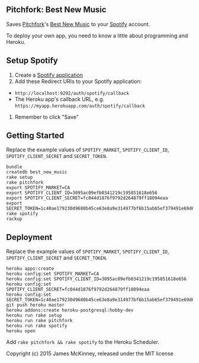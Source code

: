 ## Pitchfork: Best New Music

Saves [Pitchfork](http://pitchfork.com/)'s [Best New Music](http://pitchfork.com/reviews/best/albums/) to your [Spotify](https://www.spotify.com/) account.

To deploy your own app, you need to know a little about programming and Heroku.

## Setup Spotify

1. Create a [Spotify application](https://developer.spotify.com/my-applications/#!/applications)
1. Add these Redirect URIs to your Spotify application:
  * `http://localhost:9292/auth/spotify/callback`
  * The Heroku app's callback URL, e.g. `https://myapp.herokuapp.com/auth/spotify/callback`
1. Remember to click "Save"

## Getting Started

Replace the example values of `SPOTIFY_MARKET`, `SPOTIFY_CLIENT_ID`, `SPOTIFY_CLIENT_SECRET` and `SECRET_TOKEN`.

    bundle
    createdb best_new_music
    rake setup
    rake pitchfork
    export SPOTIFY_MARKET=CA
    export SPOTIFY_CLIENT_ID=3095ac09efb0341219c195851618e656
    export SPOTIFY_CLIENT_SECRET=fc044d1876f9792d264879ff18094eaa
    export SECRET_TOKEN=1c40ae179230d9680b45ce63e8a9e314977bf6b15ab65ef379491e69d69f68b9cfc875b2881f3c6fc39ca5b26f1eba03f933e8c7b03386f43e5a5e699af77c64036b26642537f0e126bfe406d1170639d165e7637285e82ec2fbb378c409060cb4d15200bf8360365431f82017bae12187d2ddad962b8a4511e9ed245384276c
    rake spotify
    rackup

## Deployment

Replace the example values of `SPOTIFY_MARKET`, `SPOTIFY_CLIENT_ID`, `SPOTIFY_CLIENT_SECRET` and `SECRET_TOKEN`.

    heroku apps:create
    heroku config:set SPOTIFY_MARKET=CA
    heroku config:set SPOTIFY_CLIENT_ID=3095ac09efb0341219c195851618e656
    heroku config:set SPOTIFY_CLIENT_SECRET=fc044d1876f9792d264879ff18094eaa
    heroku config:set SECRET_TOKEN=1c40ae179230d9680b45ce63e8a9e314977bf6b15ab65ef379491e69d69f68b9cfc875b2881f3c6fc39ca5b26f1eba03f933e8c7b03386f43e5a5e699af77c64036b26642537f0e126bfe406d1170639d165e7637285e82ec2fbb378c409060cb4d15200bf8360365431f82017bae12187d2ddad962b8a4511e9ed245384276c
    git push heroku master
    heroku addons:create heroku-postgresql:hobby-dev
    heroku run rake setup
    heroku run rake pitchfork
    heroku run rake spotify
    heroku open

Add `rake pitchfork && rake spotify` to the Heroku Scheduler.

Copyright (c) 2015 James McKinney, released under the MIT license
